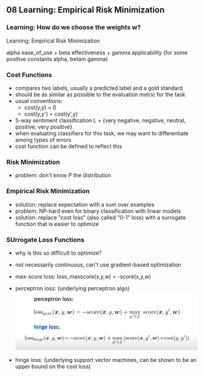 ## 08 Learning: Empirical Risk Minimization
### Learning: How do we choose the weights w? 

Learning: Empirical Risk Minimization

alpha ease_of_use + beta effectiveness + gamma applicability 
(for some positive constants alpha, betam gamma)

### Cost Functions
- compares two labels, usually a predicted label and a gold standard
- should be as similar as possible to the evaluation metric for the task 
- usual conventions: 
    - cost(y,y) = 0 
    - cost(y,y') = cost(y',y)
- 5-way sentiment classification 
L = {very negative, negative, neutral, positive, very positive}
- when evaluating classifiers for this task, we may want to differentiate among types of errors 
- cost function can be defined to reflect this 

### Risk Minimization 
- problem: don't know P the distribution

### Empirical Risk Minimization 
- solution: replace expectation with a sum over examples 
- problem: NP-hard even for binary classification with linear models 
- solution: replace "cost loss" (also called "0-1" loss) with a surrogate function that is easier to optimize 

### SUrrogate Loss Functions 
- why is this so difficult to optimize? 
- not necessarily continuous, can't use gradient-based optimization 

- max-score loss: loss_maxscore(x,y,w) = -score(x,y,w)
- perceptron loss: (underlying perceptron algo)
![Image of loss functions](https://github.com/joyhuan/NLP/blob/main/images/loss_fcns.png)
- hinge loss: (underlying support vector machines, can be shown to be an upper bound on the cost loss)